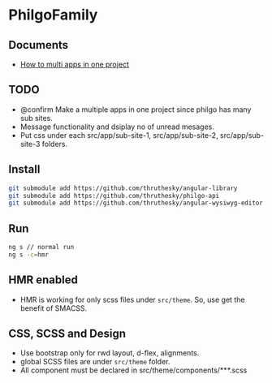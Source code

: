 # PhilgoFamily

## Documents

* [How to multi apps in one project](https://docs.google.com/document/d/1UWgKjXkYA8kRwG9D71dSFdQ6iub93s6rLrCQTC0lPJs/edit#heading=h.ug0xdvs41gaw)

## TODO

* @confirm Make a multiple apps in one project since philgo has many sub sites.
* Message functionality and dsiplay no of unread mesages.
* Put css under each src/app/sub-site-1, src/app/sub-site-2, src/app/sub-site-3 folders.

## Install

```` sh
git submodule add https://github.com/thruthesky/angular-library
git submodule add https://github.com/thruthesky/philgo-api
git submodule add https://github.com/thruthesky/angular-wysiwyg-editor
````

## Run

```` sh
ng s // normal run
ng s -c=hmr
````

## HMR enabled

* HMR is working for only scss files under `src/theme`.
  So, use get the benefit of SMACSS.

## CSS, SCSS and Design

* Use bootstrap only for rwd layout, d-flex, alignments.
* global SCSS files are under `src/theme` folder.
* All component must be declared in src/theme/components/***.scss
